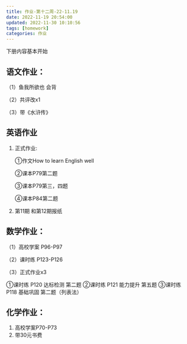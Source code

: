 ```yaml
---
title: 作业-第十二周-22-11.19
date: 2022-11-19 20:54:00
updated: 2022-11-30 10:10:56
tags: [homework]
categories: 作业
---
```


下册内容基本开始
<!--more-->

## 语文作业：

（1）鱼我所欲也 会背

（2）共评改x1

（3）带《水浒传》

## 英语作业

1. 正式作业:

   ①作文How to learn English well

   ②课本P79第二题

   ③课本P79第三，四题

   ④课本P84第二题

2. 第11期 和第12期报纸

## 数学作业：

（1）高校学案 P96-P97

（2）课时练 P123-P126

（3）正式作业x3

   ①课时练 P120 达标检测 第二题
   ②课时练 P121 能力提升 第五题
   ③课时练 P118 基础巩固 第二题（列表法）

## 化学作业：

1. 高校学案P70-P73
2. 带30元书费
